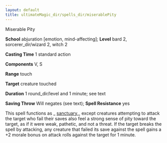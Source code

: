 ```yaml
---
layout: default
title: ultimateMagic_dir/spells_dir/miserablePity
---
```

Miserable Pity

**School** abjuration [emotion, mind-affecting]; **Level** bard 2, sorcerer_dir/wizard 2, witch 2

**Casting Time** 1 standard action

**Components** V, S

**Range** touch

**Target** creature touched

**Duration** 1 round_dir/level and 1 minute; see text

**Saving Throw** Will negates (see text); **Spell Resistance** yes

This spell functions as _ [sanctuary](spells_dir/sanctuary#_sanctuary)_, except creatures attempting to attack the target who fail their saves also feel a strong sense of pity toward the target, as if it were weak, pathetic, and not a threat. If the target breaks the spell by attacking, any creature that failed its save against the spell gains a +2 morale bonus on attack rolls against the target for 1 minute.

